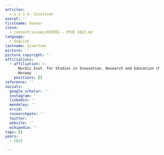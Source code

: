 ```yaml
---
articles:
  - 1-1-3 G- Sivertsen
exerpt: ''
firstname: Gunnar
issue:
  - content/issues/HCERES - PFUE 2022.md
language:
  - English
lastname: Sivertsen
picture: ''
picture_copyright: ''
affiliations:
  - affiliation: >-
      Nordic Inst. for Studies in Innovation, Research and Education (NIFU),
      Norway
    positions: []
reference: ''
socials:
  google_scholar: ''
  instagram: ''
  linkedin: ''
  mendeley: ''
  orcid: ''
  researchgate: ''
  twitter: ''
  website: ''
  wikipedia: ''
tags: []
years:
  - 2022

---
```

